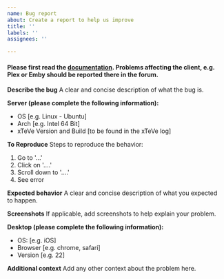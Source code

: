 ```yaml
---
name: Bug report
about: Create a report to help us improve
title: ''
labels: ''
assignees: ''

---
```


#### Please first read the [documentation](https://github.com/xteve-project/xTeVe-Wiki/blob/master/en/configuration.md). Problems affecting the client, e.g. Plex or Emby should be reported there in the forum.

**Describe the bug**
A clear and concise description of what the bug is.

**Server (please complete the following information):**
- OS [e.g. Linux - Ubuntu]
- Arch [e.g. Intel 64 Bit]
- xTeVe Version and Build [to be found in the xTeVe log]

**To Reproduce**
Steps to reproduce the behavior:
1. Go to '...'
2. Click on '....'
3. Scroll down to '....'
4. See error

**Expected behavior**
A clear and concise description of what you expected to happen.

**Screenshots**
If applicable, add screenshots to help explain your problem.

**Desktop (please complete the following information):**
 - OS: [e.g. iOS]
 - Browser [e.g. chrome, safari]
 - Version [e.g. 22]

**Additional context**
Add any other context about the problem here.
